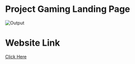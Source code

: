 # Project Gaming Landing Page
![Output](./Project%203-%20Gaming%20Landing%20Page/Gaming%20Landing%20Page.png)

# Website Link
[Click Here](https://devresponsivegamesite.netlify.app/)

